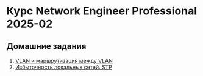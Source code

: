 # Курс Network Engineer Professional 2025-02

## Домашние задания

1. [VLAN и маршрутизация между VLAN](hw01/README.md)
2. [Избыточность локальных сетей. STP](hw02/README.md)
